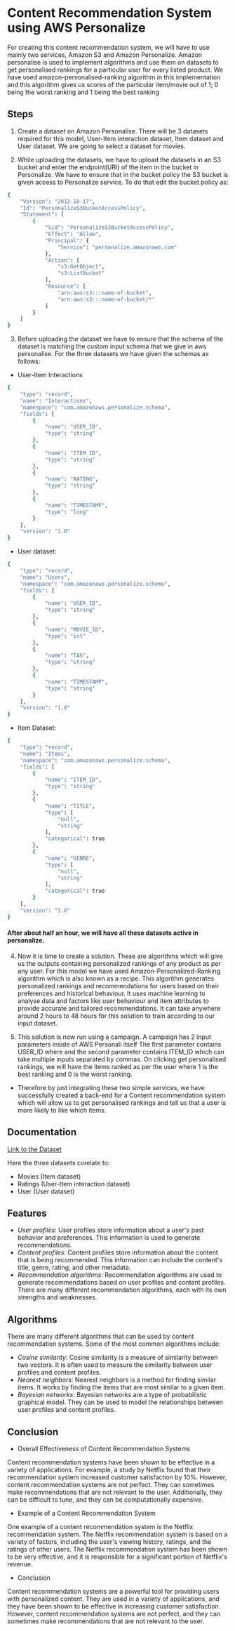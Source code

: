 
# Content Recommendation System using AWS Personalize

For creating this content recommendation system, we will have to use mainly two services, Amazon S3 and Amazon Personalize. Amazon personalise is used to implement algorithms and use them on datasets to get personalised rankings for a particular user for every listed product. We have used amazon-personalised-ranking algorithm in this implementation and this algorithm gives us scores of the particular item/movie out of 1; 0 being the worst ranking and 1 being the best ranking


## Steps

1. Create a dataset on Amazon Personalise. There will be 3 datasets required for this model, User-Item interaction dataset, Item dataset and User dataset. We are going to select a dataset for movies.

2. While uploading the datasets, we have to upload the datasets in an S3 bucket and enter the endpoint(URI) of the item in the bucket in Personalize. We have to ensure that in the bucket policy the S3 bucket is given access to Personalize service. To do that edit the bucket policy as:
```bash
{
    "Version": "2012-10-17",
    "Id": "PersonalizeS3BucketAccessPolicy",
    "Statement": [
        {
            "Sid": "PersonalizeS3BucketAccessPolicy",
            "Effect": "Allow",
            "Principal": {
                "Service": "personalize.amazonaws.com"
            },
            "Action": [
                "s3:GetObject",
                "s3:ListBucket"
            ],
            "Resource": [
                "arn:aws:s3:::name-of-bucket",
                "arn:aws:s3:::name-of-bucket/*"
            ]
        }
    ]
}
```
3. Before uploading the dataset we have to ensure that the schema of the dataset is matching the custom input schema that we give in aws personalise. For the three datasets we have given the schemas as follows:
- User-Item Interactions
```bash
{
	"type": "record",
	"name": "Interactions",
	"namespace": "com.amazonaws.personalize.schema",
	"fields": [
		{
			"name": "USER_ID",
			"type": "string"
		},
		{
			"name": "ITEM_ID",
			"type": "string"
		},
		{
			"name": "RATING",
			"type": "string"
		},
		{
			"name": "TIMESTAMP",
			"type": "long"
		}
	],
	"version": "1.0"
}
```
- User dataset:
```bash
{
	"type": "record",
	"name": "Users",
	"namespace": "com.amazonaws.personalize.schema",
	"fields": [
		{
			"name": "USER_ID",
			"type": "string"
		},
		{
			"name": "MOVIE_ID",
			"type": "int"
		},
		{
			"name": "TAG",
			"type": "string"
		},
		{
			"name": "TIMESTAMP",
			"type": "string"
		}
	],
	"version": "1.0"
}
```

- Item Dataset:
```bash
{
	"type": "record",
	"name": "Items",
	"namespace": "com.amazonaws.personalize.schema",
	"fields": [
		{
			"name": "ITEM_ID",
			"type": "string"
		},
		{
			"name": "TITLE",
			"type": [
				"null",
				"string"
			],
			"categorical": true
		},
		{
			"name": "GENRE",
			"type": [
				"null",
				"string"
			],
			"categorical": true
		}
	],
	"version": "1.0"
}
```
#### After about half an hour, we will have all these datasets active in personalize.

4. Now it is time to create a solution. These are algorithms which will give us the outputs containing personalized rankings of any product as per any user. For this model we have used Amazon-Personalized-Ranking algorithm which is also known as a recipe. This algorithm generates personalized rankings and recommendations for users based on their preferences and historical behaviour. It uses machine learning to analyse data and factors like user behaviour and item attributes to provide accurate and tailored recommendations.
It can take anywhere around 2 hours to 48 hours for this solution to train according to our input dataset.

5. This solution is now run using a campaign. A campaign has 2 input parameters inside of AWS Personali itself
The first parameter contains USER_ID where and the second parameter contains ITEM_ID which can take multiple inputs separated by commas. On clicking get personalised rankings, we will have the items ranked as per the user where 1 is the best ranking and 0 is the worst ranking.

- Therefore by just integrating these two simple services, we have successfully created a back-end for a Content recommendation system which will allow us to get personalised rankings and tell us that a user is more likely to like which items.








## Documentation

[Link to the Dataset](https://drive.google.com/drive/folders/1zpe4dqlkvIIsFqqjkM-ZpkKV80N4JInO?usp=sharing)

Here the three datasets corelate to:
- Movies (Item dataset)
- Ratings (User-Item interaction dataset)
- User (User dataset)

## Features
- _User profiles_: User profiles store information about a user's past behavior and preferences. This information is used to generate recommendations.
- _Content profiles_: Content profiles store information about the content that is being recommended. This information can include the content's title, genre, rating, and other metadata.
- _Recommendation algorithms_: Recommendation algorithms are used to generate recommendations based on user profiles and content profiles. There are many different recommendation algorithms, each with its own strengths and weaknesses.



## Algorithms

There are many different algorithms that can be used by content recommendation systems. Some of the most common algorithms include:

- _Cosine similarity_: Cosine similarity is a measure of similarity between two vectors. It is often used to measure the similarity between user profiles and content profiles.
- _Nearest neighbors_: Nearest neighbors is a method for finding similar items. It works by finding the items that are most similar to a given item.
- _Bayesian networks_: Bayesian networks are a type of probabilistic graphical model. They can be used to model the relationships between user profiles and content profiles.

## Conclusion

- Overall Effectiveness of Content Recommendation Systems

Content recommendation systems have been shown to be effective in a variety of applications. For example, a study by Netflix found that their recommendation system increased customer satisfaction by 10%.
However, content recommendation systems are not perfect. They can sometimes make recommendations that are not relevant to the user. Additionally, they can be difficult to tune, and they can be computationally expensive.

- Example of a Content Recommendation System

One example of a content recommendation system is the Netflix recommendation system. The Netflix recommendation system is based on a variety of factors, including the user's viewing history, ratings, and the ratings of other users. The Netflix recommendation system has been shown to be very effective, and it is responsible for a significant portion of Netflix's revenue.

- Conclusion

Content recommendation systems are a powerful tool for providing users with personalized content. They are used in a variety of applications, and they have been shown to be effective in increasing customer satisfaction. However, content recommendation systems are not perfect, and they can sometimes make recommendations that are not relevant to the user.

